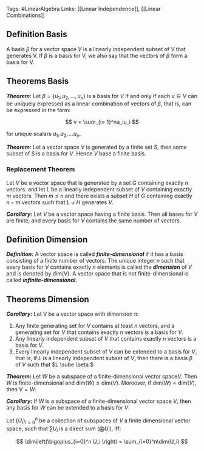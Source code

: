 Tags: #LinearAlgebra 
Links: [[Linear Independence]], [[Linear Combinations]]
## Definition Basis
A basis $\beta$ for a vector space $V$ is a linearly independent subset of $V$ that generates V. If $\beta$ is a basis for V, we also say that the vectors of $\beta$ form a basis for V.

## Theorems Basis
_**Theorem:**_ Let $\beta = \{u_1 , u_2 , \dots , u_n\}$ is a basis for $V$ if and only if each $v\in V$ can be uniquely expressed as a linear combination of vectors of $\beta$, that is, can be expressed in the form:

$$ v = \sum_{i= 1}^na_iu_i $$

for unique scalars $a_1, a_2, \dots a_n$.

_**Theorem:**_ Let a vector space $V$ is generated by a finite set $S$, then some subset of $S$ is a basis for $V$. Hence $V$ base a finite basis.

### Replacement Theorem
Let $V$ be a vector space that is generated by a set $G$ containing exactly $n$ vectors. and let $L$ be a linearly independent subset of $V$ containing exactly $m$ vectors. Then $m \leq n$ and there exists a subset $H$ of $G$ containing exactly $n - m$ vectors such that $L \cup H$ generates $V.$

_**Corollary:**_ Let $V$ be a vector space having a finite basis. Then all bases for $V$ are finite, and every basis for $V$ contains the same number of vectors.

## Definition Dimension

_**Definition:**_ A vector space is called _**finite-dimensional**_ if it has a basis consisting of a finite number of vectors. The unique integer $n$ such that every basis for $V$ contains exactly $n$ elements is called the _**dimension**_ of $V$ and is denoted by $\text{dim}(V)$. A vector space that is not finite-dimensional is called _**infinite-dimensional**_.

## Theorems Dimension

_**Corollary:**_ Let V be a vector space with dimension n:

1. Any finite generating set for $V$ contains at least $n$ vectors, and a generating set for $V$ that contains exactly $n$ vectors is a basis for $V$.
2. Any linearly independent subset of $V$ that contains exactly $n$ vectors is a basis for $V.$
3. Every linearly independent subset of $V$ can be extended to a basis for $V$, that is, if $L$ is a linearly independent subset of $V$, then there is a basis $\beta$ of $V$ such that $L \sube \beta.$

_**Theorem:**_ Let $W$ be a subspace of a finite-dimensional vector space$V$. Then $W$ is finite-dimensional and $\text{dim}(W)\leq \text{dim}(V)$. Moreover, if $\text{dim}(W) = \text{dim}(V)$, then $V = W$.

_**Corollary:**_ If $W$ is a subspace of a finite-dimensional vector space $V$, then any basis for $W$ can be extended to a basis for $V.$

Let $\{U_i\}_{i=0}^n$ be a collection of subspaces of $V$ a finite dimensional vector space, such that $\sum U_i$ is a direct sum $\left(\bigoplus U_i\right)$, iff:

$$ \dim\left(\bigoplus_{i=0}^n U_i \right) = \sum_{i=0}^n\dim(U_i) $$